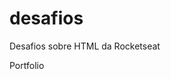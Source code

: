 # desafios
Desafios sobre HTML da Rocketseat

<a hre="https://carloseduardovdeoliveira.github.io/desafios/">Portfolio</a>
